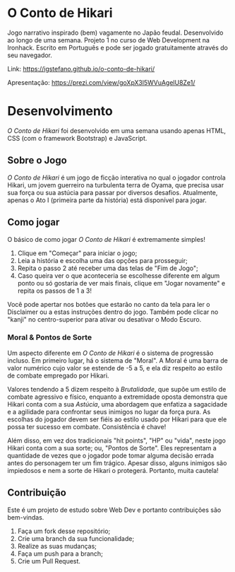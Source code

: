 ﻿# O Conto de Hikari

Jogo narrativo inspirado (bem) vagamente no Japão feudal. Desenvolvido ao longo de uma semana. Projeto 1 no curso de Web Development na Ironhack. Escrito em Português e pode ser jogado gratuitamente através do seu navegador. 

Link: https://igstefano.github.io/o-conto-de-hikari/

Apresentação: https://prezi.com/view/goXpX3l5WVuAgelU8Ze1/

# Desenvolvimento

*O Conto de Hikari* foi desenvolvido em uma semana usando apenas HTML, CSS (com o framework Bootstrap) e JavaScript. 

## Sobre o Jogo

*O Conto de Hikari* é um jogo de ficção interativa no qual o jogador controla Hikari, um jovem guerreiro na turbulenta terra de Oyama, que precisa usar sua força ou sua astúcia para passar por diversos desafios. Atualmente, apenas o Ato I (primeira parte da história) está disponível para jogar.

## Como jogar

O básico de como jogar *O Conto de Hikari* é extremamente simples!

 1. Clique em "Começar" para iniciar o jogo;
 2. Leia a história e escolha uma das opções para prosseguir;
 3. Repita o passo 2 até receber uma das telas de "Fim de Jogo";
 4. Caso queira ver o que aconteceria se escolhesse diferente em algum ponto ou só gostaria de ver mais finais, clique em "Jogar novamente" e repita os passos de 1 a 3!

Você pode apertar nos botões que estarão no canto da tela para ler o Disclaimer ou a estas instruções dentro do jogo. Também pode clicar no "kanji" no centro-superior para ativar ou desativar o Modo Escuro.

### Moral & Pontos de Sorte
Um aspecto diferente em *O Conto de Hikari* é o sistema de progressão incluso. Em primeiro lugar, há o sistema de "Moral". A Moral é uma barra de valor numérico cujo valor se estende de -5 a 5, e ela diz respeito ao estilo de combate empregado por Hikari.

Valores tendendo a 5 dizem respeito à *Brutalidade*, que supõe um estilo de combate agressivo e físico, enquanto a extremidade oposta demonstra que Hikari conta com a sua *Astúcia*, uma abordagem que enfatiza a sagacidade e a agilidade para confrontar seus inimigos no lugar da força pura. As escolhas do jogador devem ser fiéis ao estilo usado por Hikari para que ele possa ter sucesso em combate. Consistência é chave!

Além disso, em vez dos tradicionais "hit points", "HP" ou "vida", neste jogo Hikari conta com a sua sorte; ou, "Pontos de Sorte". Eles representam a quantidade de vezes que o jogador pode tomar alguma decisão errada antes do personagem ter um fim trágico. Apesar disso, alguns inimigos são impiedosos e nem a sorte de Hikari o protegerá. Portanto, muita cautela!

## Contribuição

Este é um projeto de estudo sobre Web Dev e portanto contribuições são bem-vindas.

 1. Faça um fork desse repositório;
 2. Crie uma branch da sua funcionalidade;
 3. Realize as suas mudanças;
 4. Faça um push para a branch;
 5. Crie um Pull Request.

